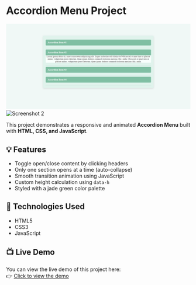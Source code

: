 # Accordion Menu Project

![Accordion Screenshot](image/Screenshot%202025-07-31%20192541.png)
![Screenshot 2](./screenshots/screenshot2.png)

This project demonstrates a responsive and animated **Accordion Menu** built with **HTML, CSS, and JavaScript**.

## 💡 Features

- Toggle open/close content by clicking headers
- Only one section opens at a time (auto-collapse)
- Smooth transition animation using JavaScript
- Custom height calculation using `data-h` 
- Styled with a jade green color palette

## 📁 Technologies Used

- HTML5
- CSS3 
- JavaScript

## 📺 Live Demo

You can view the live demo of this project here:  
👉 [Click to view the demo](https://your-live-demo-link.com)
